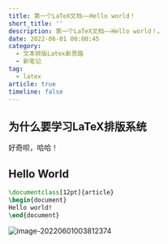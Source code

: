 ```yaml
---
title: 第一个LaTeX文档——Hello world！
short_title: ''
description: 第一个LaTeX文档——Hello world！。
date: 2022-06-01 00:00:45
category:
  - 文本排版Latex新思路
  - 新笔记
tag:
  - latex
article: true
timeline: false
---
```

## 为什么要学习LaTeX排版系统

好奇呗，哈哈！

## Hello World

```latex
\documentclass[12pt]{article}
\begin{document}
Hello world!
\end{document}
```

![image-20220601003812374](https://img1.terwer.space/20220601012319.png)